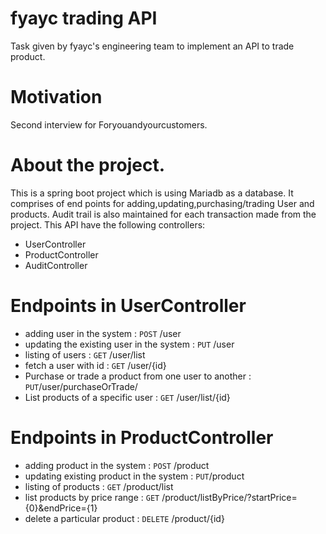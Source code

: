 # fyayc trading API
Task given by fyayc's engineering team to implement an API to trade product.
# Motivation

Second interview for Foryouandyourcustomers.

# About the project.

This is a spring boot project which is using Mariadb as a database. It comprises of end points for adding,updating,purchasing/trading User and products. Audit trail is also maintained for each transaction made from the project. This API have the following controllers:

- UserController
- ProductController
- AuditController


# Endpoints in UserController

- adding user in the system : ```POST``` /user
- updating the existing user in the system : ```PUT``` /user
- listing of users : ```GET``` /user/list
- fetch a user with id : ```GET``` /user/{id}
- Purchase or trade a product from  one user to another  : ```PUT```/user/purchaseOrTrade/
- List products of a specific user : ```GET``` /user/list/{id}


# Endpoints in ProductController

- adding product in the system : ```POST``` /product
- updating existing product in the system : ```PUT```/product
- listing of products : ```GET``` /product/list
- list products by price range : ```GET``` /product/listByPrice/?startPrice={0}&endPrice={1}
- delete a particular product : ```DELETE``` /product/{id}



